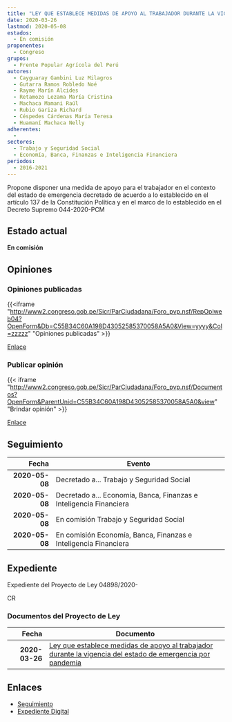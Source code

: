 ```yaml
---
title: "LEY QUE ESTABLECE MEDIDAS DE APOYO AL TRABAJADOR DURANTE LA VIGENCIA DEL ESTADO DE EMERGENCIA POR PANDEMIA"
date: 2020-03-26
lastmod: 2020-05-08
estados: 
  - En comisión
proponentes: 
  - Congreso
grupos: 
  - Frente Popular Agrícola del Perú
autores: 
  - Cayguaray Gambini Luz Milagros
  - Gutarra Ramos Robledo Noé
  - Rayme Marín Alcides
  - Retamozo Lezama María Cristina
  - Machaca Mamani Raúl
  - Rubio Gariza Richard
  - Céspedes Cárdenas María Teresa
  - Huamaní Machaca Nelly
adherentes: 
  - 
sectores: 
  - Trabajo y Seguridad Social
  - Economía, Banca, Finanzas e Inteligencia Financiera
periodos: 
  - 2016-2021
---
```


Propone disponer una medida de apoyo para el trabajador en el contexto del estado de emergencia decretado de acuerdo a lo establecido en el artículo 137 de la Constitución Política y en el marco de lo establecido en el Decreto Supremo 044-2020-PCM


## Estado actual

**En comisión**

## Opiniones

### Opiniones publicadas

{{<iframe "http://www2.congreso.gob.pe/Sicr/ParCiudadana/Foro_pvp.nsf/RepOpiweb04?OpenForm&Db=C55B34C60A198D43052585370058A5A0&View=yyyy&Col=zzzzz" "Opiniones publicadas" >}}

[Enlace](http://www2.congreso.gob.pe/Sicr/ParCiudadana/Foro_pvp.nsf/RepOpiweb04?OpenForm&Db=C55B34C60A198D43052585370058A5A0&View=yyyy&Col=zzzzz)
### Publicar opinión

{{< iframe "http://www2.congreso.gob.pe/Sicr/ParCiudadana/Foro_pvp.nsf/Documentos?OpenForm&ParentUnid=C55B34C60A198D43052585370058A5A0&view" "Brindar opinión" >}}

[Enlace](http://www2.congreso.gob.pe/Sicr/ParCiudadana/Foro_pvp.nsf/Documentos?OpenForm&ParentUnid=C55B34C60A198D43052585370058A5A0&view)

## Seguimiento

| Fecha | Evento |
|------:|--------|
| **2020-05-08** | Decretado a... Trabajo y Seguridad Social|
| **2020-05-08** | Decretado a... Economía, Banca, Finanzas e Inteligencia Financiera|
| **2020-05-08** | En comisión Trabajo y Seguridad Social|
| **2020-05-08** | En comisión Economía, Banca, Finanzas e Inteligencia Financiera|


## Expediente

Expediente del Proyecto de Ley 04898/2020-

CR


### Documentos del Proyecto de Ley

| Fecha | Documento |
|------:|--------|
| **2020-03-26** | [Ley que establece medidas de apoyo al trabajador durante la vigencia del estado de emergencia por pandemia](http://www.leyes.congreso.gob.pe/Documentos/2016_2021/Proyectos_de_Ley_y_de_Resoluciones_Legislativas/PL04898_20200326.pdf) |

## Enlaces 

- [Seguimiento](http://www2.congreso.gob.pe/Sicr/TraDocEstProc/CLProLey2016.nsf/f7fff46988ca05b1052578e100829cc7/f995c6cf60a0b24705258537006ea044?OpenDocument)
- [Expediente Digital](http://www2.congreso.gob.pe/Sicr/TraDocEstProc/CLProLey2016.nsf/f7fff46988ca05b1052578e100829cc7/f995c6cf60a0b24705258537006ea044?OpenDocument&Click=05257FB7005EB655.eb71d0cf91d8294e05256cdf006b5706/$Body/0.1C6C)
